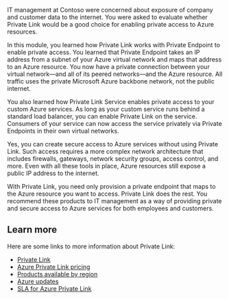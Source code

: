 IT management at Contoso were concerned about exposure of company and customer data to the internet. You were asked to evaluate whether Private Link would be a good choice for enabling private access to Azure resources.

In this module, you learned how Private Link works with Private Endpoint to enable private access. You learned that Private Endpoint takes an IP address from a subnet of your Azure virtual network and maps that address to an Azure resource. You now have a private connection between your virtual network—and all of its peered networks—and the Azure resource. All traffic uses the private Microsoft Azure backbone network, not the public internet.

You also learned how Private Link Service enables private access to your custom Azure services. As long as your custom service runs behind a standard load balancer, you can enable Private Link on the service. Consumers of your service can now access the service privately via Private Endpoints in their own virtual networks.

Yes, you can create secure access to Azure services without using Private Link. Such access requires a more complex network architecture that includes firewalls, gateways, network security groups, access control, and more. Even with all these tools in place, Azure resources still expose a public IP address to the internet.

With Private Link, you need only provision a private endpoint that maps to the Azure resource you want to access. Private Link does the rest. You recommend these products to IT management as a way of providing private and secure access to Azure services for both employees and customers.

## Learn more

Here are some links to more information about Private Link:

- [Private Link](https://azure.microsoft.com/services/private-link?azure-portal=true)
- [Azure Private Link pricing](https://azure.microsoft.com/pricing/details/private-link?azure-portal=true)
- [Products available by region](https://azure.microsoft.com/global-infrastructure/services/?products=private-link&regions=all)
- [Azure updates](https://azure.microsoft.com/updates/?product=private-link)
- [SLA for Azure Private Link](https://azure.microsoft.com/support/legal/sla/private-link/v1_0/)